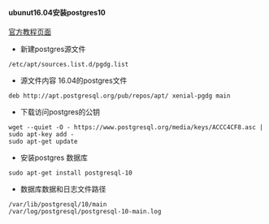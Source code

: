 #### ubunut16.04安装postgres10
[官方教程页面](https://www.postgresql.org/download/linux/ubuntu/)
+ 新建postgres源文件
```
/etc/apt/sources.list.d/pgdg.list
```
+ 源文件内容 16.04的postgres文件
```
deb http://apt.postgresql.org/pub/repos/apt/ xenial-pgdg main
```
+ 下载访问postgres的公钥
```
wget --quiet -O - https://www.postgresql.org/media/keys/ACCC4CF8.asc | sudo apt-key add -
sudo apt-get update
```
+ 安装postgres 数据库
```
sudo apt-get install postgresql-10
```
+ 数据库数据和日志文件路径
```
/var/lib/postgresql/10/main
/var/log/postgresql/postgresql-10-main.log
```
